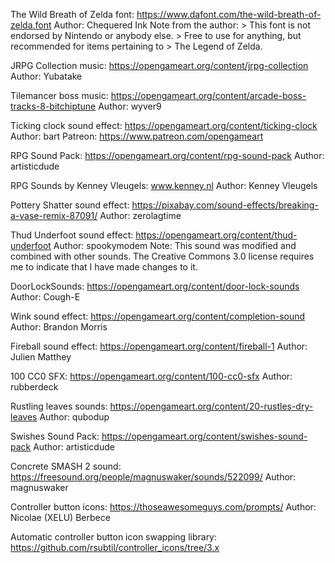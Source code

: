 The Wild Breath of Zelda font:
    https://www.dafont.com/the-wild-breath-of-zelda.font
    Author: Chequered Ink
    Note from the author:
    > This font is not endorsed by Nintendo or anybody else.
    > Free to use for anything, but recommended for items pertaining to
    > The Legend of Zelda.

JRPG Collection music:
    https://opengameart.org/content/jrpg-collection
    Author: Yubatake

Tilemancer boss music:
    https://opengameart.org/content/arcade-boss-tracks-8-bitchiptune
    Author: wyver9

Ticking clock sound effect:
    https://opengameart.org/content/ticking-clock
    Author: bart
    Patreon: https://www.patreon.com/opengameart

RPG Sound Pack:
    https://opengameart.org/content/rpg-sound-pack
    Author: artisticdude

RPG Sounds by Kenney Vleugels:
    www.kenney.nl
    Author: Kenney Vleugels

Pottery Shatter sound effect:
    https://pixabay.com/sound-effects/breaking-a-vase-remix-87091/
    Author: zerolagtime

Thud Underfoot sound effect:
    https://opengameart.org/content/thud-underfoot
    Author: spookymodem
    Note: 
        This sound was modified and combined with other sounds.
        The Creative Commons 3.0 license requires me to indicate that I have
        made changes to it.

DoorLockSounds:
    https://opengameart.org/content/door-lock-sounds
    Author: Cough-E

Wink sound effect:
    https://opengameart.org/content/completion-sound
    Author: Brandon Morris

Fireball sound effect:
    https://opengameart.org/content/fireball-1
    Author: Julien Matthey

100 CC0 SFX:
    https://opengameart.org/content/100-cc0-sfx
    Author: rubberdeck

Rustling leaves sounds:
    https://opengameart.org/content/20-rustles-dry-leaves
    Author: qubodup

Swishes Sound Pack:
    https://opengameart.org/content/swishes-sound-pack
    Author: artisticdude

Concrete SMASH 2 sound:
    https://freesound.org/people/magnuswaker/sounds/522099/
    Author: magnuswaker

Controller button icons:
    https://thoseawesomeguys.com/prompts/
    Author: Nicolae (XELU) Berbece

Automatic controller button icon swapping library:
    https://github.com/rsubtil/controller_icons/tree/3.x